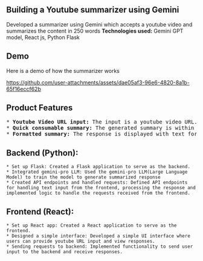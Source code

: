## Building a Youtube summarizer using Gemini
Developed a summarizer using Gemini which accepts a youtube video and summarizes the content in 250 words
**Technologies used:** Gemini GPT model, React js, Python Flask
 

## Demo
Here is a demo of how the summarizer works


https://github.com/user-attachments/assets/dae05af3-96e6-4820-8a1b-65f16eccf62b



## Product Features
<pre>
* <b>Youtube Video URL input:</b> The input is a youtube video URL.
* <b>Quick consumable summary:</b> The generated summary is within 250 words.
* <b>Formatted summary:</b> The response is displayed with text formatting and bullet points.
</pre>


## Backend (Python):
```
* Set up Flask: Created a Flask application to serve as the backend.
* Integrated gemini-pro LLM: Used the gemini-pro LLM(Large Language Model) to train the model to generate summarized response
* Created API endpoints and handled requests: Defined API endpoints for handling text input from the frontend, processing the response and implemented logic to handle the requests received from the frontend.
```

## Frontend (React):
```
* Set up React app: Created a React application to serve as the frontend.
* Designed a simple interface: Developed a simple UI interface where users can provide youtube URL input and view responses.
* Sending requests to backend: Implemented functionality to send user input to the backend and receive responses.
```
